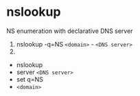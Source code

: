 # nslookup
NS enumeration with declarative DNS server
1. nslookup -q=NS `<domain>`  - `<DNS server>`
2. 
* nslookup
* server `<DNS server>`
* set q=NS
* `<domain>`